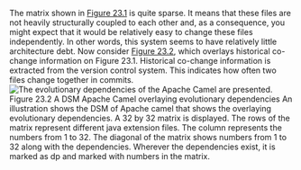 The matrix shown in [Figure 23.1](ch23.xhtml#ch23fig01) is quite sparse. It means that these files are not heavily structurally coupled to each other and, as a consequence, you might expect that it would be relatively easy to change these files independently. In other words, this system seems to have relatively little architecture debt. Now consider [Figure 23.2](ch23.xhtml#ch23fig02), which overlays historical co-change information on Figure 23.1. Historical co-change information is extracted from the version control system. This indicates how often two files change together in commits. ![The evolutionary dependencies of the Apache Camel are presented.](graphics/23fig02.jpg) Figure 23.2 A DSM Apache Camel overlaying evolutionary dependencies An illustration shows the DSM of Apache camel that shows the overlaying evolutionary dependencies. A 32 by 32 matrix is displayed. The rows of the matrix represent different java extension files. The column represents the numbers from 1 to 32. The diagonal of the matrix shows numbers from 1 to 32 along with the dependencies. Wherever the dependencies exist, it is marked as dp and marked with numbers in the matrix.